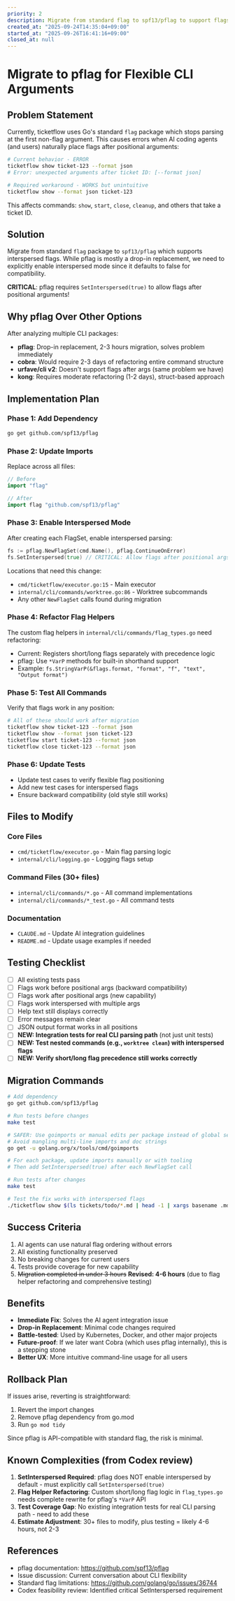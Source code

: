 ```yaml
---
priority: 2
description: Migrate from standard flag to spf13/pflag to support flags after positional arguments
created_at: "2025-09-24T14:35:04+09:00"
started_at: "2025-09-26T16:41:16+09:00"
closed_at: null
---
```


# Migrate to pflag for Flexible CLI Arguments

## Problem Statement

Currently, ticketflow uses Go's standard `flag` package which stops parsing at the first non-flag argument. This causes errors when AI coding agents (and users) naturally place flags after positional arguments:

```bash
# Current behavior - ERROR
ticketflow show ticket-123 --format json
# Error: unexpected arguments after ticket ID: [--format json]

# Required workaround - WORKS but unintuitive
ticketflow show --format json ticket-123
```

This affects commands: `show`, `start`, `close`, `cleanup`, and others that take a ticket ID.

## Solution

Migrate from standard `flag` package to `spf13/pflag` which supports interspersed flags. While pflag is mostly a drop-in replacement, we need to explicitly enable interspersed mode since it defaults to false for compatibility.

**CRITICAL**: pflag requires `SetInterspersed(true)` to allow flags after positional arguments!

## Why pflag Over Other Options

After analyzing multiple CLI packages:
- **pflag**: Drop-in replacement, 2-3 hours migration, solves problem immediately
- **cobra**: Would require 2-3 days of refactoring entire command structure
- **urfave/cli v2**: Doesn't support flags after args (same problem we have)
- **kong**: Requires moderate refactoring (1-2 days), struct-based approach

## Implementation Plan

### Phase 1: Add Dependency
```bash
go get github.com/spf13/pflag
```

### Phase 2: Update Imports
Replace across all files:
```go
// Before
import "flag"

// After
import flag "github.com/spf13/pflag"
```

### Phase 3: Enable Interspersed Mode
After creating each FlagSet, enable interspersed parsing:
```go
fs := pflag.NewFlagSet(cmd.Name(), pflag.ContinueOnError)
fs.SetInterspersed(true) // CRITICAL: Allow flags after positional args
```

Locations that need this change:
- `cmd/ticketflow/executor.go:15` - Main executor
- `internal/cli/commands/worktree.go:86` - Worktree subcommands
- Any other `NewFlagSet` calls found during migration

### Phase 4: Refactor Flag Helpers
The custom flag helpers in `internal/cli/commands/flag_types.go` need refactoring:
- Current: Registers short/long flags separately with precedence logic
- pflag: Use `*VarP` methods for built-in shorthand support
- Example: `fs.StringVarP(&flags.format, "format", "f", "text", "Output format")`

### Phase 5: Test All Commands
Verify that flags work in any position:
```bash
# All of these should work after migration
ticketflow show ticket-123 --format json
ticketflow show --format json ticket-123
ticketflow start ticket-123 --format json
ticketflow close ticket-123 --format json
```

### Phase 6: Update Tests
- Update test cases to verify flexible flag positioning
- Add new test cases for interspersed flags
- Ensure backward compatibility (old style still works)

## Files to Modify

### Core Files
- `cmd/ticketflow/executor.go` - Main flag parsing logic
- `internal/cli/logging.go` - Logging flags setup

### Command Files (30+ files)
- `internal/cli/commands/*.go` - All command implementations
- `internal/cli/commands/*_test.go` - All command tests

### Documentation
- `CLAUDE.md` - Update AI integration guidelines
- `README.md` - Update usage examples if needed

## Testing Checklist

- [ ] All existing tests pass
- [ ] Flags work before positional args (backward compatibility)
- [ ] Flags work after positional args (new capability)
- [ ] Flags work interspersed with multiple args
- [ ] Help text still displays correctly
- [ ] Error messages remain clear
- [ ] JSON output format works in all positions
- [ ] **NEW: Integration tests for real CLI parsing path** (not just unit tests)
- [ ] **NEW: Test nested commands (e.g., `worktree clean`) with interspersed flags**
- [ ] **NEW: Verify short/long flag precedence still works correctly**

## Migration Commands

```bash
# Add dependency
go get github.com/spf13/pflag

# Run tests before changes
make test

# SAFER: Use goimports or manual edits per package instead of global sed
# Avoid mangling multi-line imports and doc strings
go get -u golang.org/x/tools/cmd/goimports

# For each package, update imports manually or with tooling
# Then add SetInterspersed(true) after each NewFlagSet call

# Run tests after changes
make test

# Test the fix works with interspersed flags
./ticketflow show $(ls tickets/todo/*.md | head -1 | xargs basename .md) --format json
```

## Success Criteria

1. AI agents can use natural flag ordering without errors
2. All existing functionality preserved
3. No breaking changes for current users
4. Tests provide coverage for new capability
5. ~~Migration completed in under 3 hours~~ **Revised: 4-6 hours** (due to flag helper refactoring and comprehensive testing)

## Benefits

- **Immediate Fix**: Solves the AI agent integration issue
- **Drop-in Replacement**: Minimal code changes required
- **Battle-tested**: Used by Kubernetes, Docker, and other major projects
- **Future-proof**: If we later want Cobra (which uses pflag internally), this is a stepping stone
- **Better UX**: More intuitive command-line usage for all users

## Rollback Plan

If issues arise, reverting is straightforward:
1. Revert the import changes
2. Remove pflag dependency from go.mod
3. Run `go mod tidy`

Since pflag is API-compatible with standard flag, the risk is minimal.

## Known Complexities (from Codex review)

1. **SetInterspersed Required**: pflag does NOT enable interspersed by default - must explicitly call `SetInterspersed(true)`
2. **Flag Helper Refactoring**: Custom short/long flag logic in `flag_types.go` needs complete rewrite for pflag's `*VarP` API
3. **Test Coverage Gap**: No existing integration tests for real CLI parsing path - need to add these
4. **Estimate Adjustment**: 30+ files to modify, plus testing = likely 4-6 hours, not 2-3

## References

- pflag documentation: https://github.com/spf13/pflag
- Issue discussion: Current conversation about CLI flexibility
- Standard flag limitations: https://github.com/golang/go/issues/36744
- Codex feasibility review: Identified critical SetInterspersed requirement